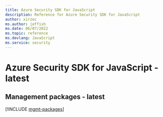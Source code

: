 ```yaml
---
title: Azure Security SDK for JavaScript
description: Reference for Azure Security SDK for JavaScript
author: xirzec
ms.author: jeffish
ms.date: 06/07/2022
ms.topic: reference
ms.devlang: JavaScript
ms.service: security
---
```

# Azure Security SDK for JavaScript - latest
## Management packages - latest
[!INCLUDE [mgmt-packages](security-mgmt-index.md)]
